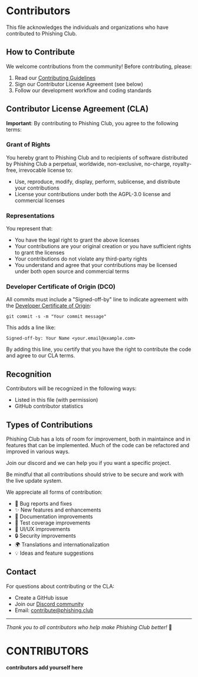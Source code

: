 # Contributors

This file acknowledges the individuals and organizations who have contributed to Phishing Club.

## How to Contribute

We welcome contributions from the community! Before contributing, please:

1. Read our [Contributing Guidelines](README.md#contributing)
2. Sign our Contributor License Agreement (see below)
3. Follow our development workflow and coding standards

## Contributor License Agreement (CLA)

**Important**: By contributing to Phishing Club, you agree to the following terms:

### Grant of Rights
You hereby grant to Phishing Club and to recipients of software distributed by Phishing Club a perpetual, worldwide, non-exclusive, no-charge, royalty-free, irrevocable license to:

- Use, reproduce, modify, display, perform, sublicense, and distribute your contributions
- License your contributions under both the AGPL-3.0 license and commercial licenses

### Representations
You represent that:
- You have the legal right to grant the above licenses
- Your contributions are your original creation or you have sufficient rights to grant the licenses
- Your contributions do not violate any third-party rights
- You understand and agree that your contributions may be licensed under both open source and commercial terms

### Developer Certificate of Origin (DCO)
All commits must include a "Signed-off-by" line to indicate agreement with the [Developer Certificate of Origin](https://developercertificate.org/):

```
git commit -s -m "Your commit message"
```

This adds a line like:
```
Signed-off-by: Your Name <your.email@example.com>
```

By adding this line, you certify that you have the right to contribute the code and agree to our CLA terms.

## Recognition

Contributors will be recognized in the following ways:
- Listed in this file (with permission)
- GitHub contributor statistics

## Types of Contributions
Phishing Club has a lots of room for improvement, both in maintaince and in features that can be implemented. Much of the code can be refactored and improved in various ways.

Join our discord and we can help you if you want a specific project.

Be mindful that all contributions should strive to be secure and work with the
live update system.

We appreciate all forms of contribution:
- 🐛 Bug reports and fixes
- ✨ New features and enhancements
- 📖 Documentation improvements
- 🧪 Test coverage improvements
- 🎨 UI/UX improvements
- 🔒 Security improvements
- 🌍 Translations and internationalization
- 💡 Ideas and feature suggestions

## Contact

For questions about contributing or the CLA:
- Create a GitHub issue
- Join our [Discord community](https://discord.gg/Zssps7U8gX)
- Email: contribute@phishing.club

---

*Thank you to all contributors who help make Phishing Club better!* 🙏

# CONTRIBUTORS
**contributors add yourself here**
